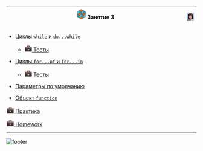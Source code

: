 [footer]: https://github.com/garevna/js-course/raw/master/images/a-level-ico.png?raw=true
[me]: https://raw.githubusercontent.com/garevna/a-level-js-lessons/master/ico/myPhoto-40.png "Ⓒ Irina Fylyppova ( garevna ) 2019"
[hw-20]: https://raw.githubusercontent.com/garevna/a-level-js-lessons/master/ico/briefcase-20.png
[ico25]: https://raw.githubusercontent.com/garevna/a-level-js-lessons/master/ico/a-level-25.png
[space-800]: https://raw.githubusercontent.com/garevna/a-level-js-lessons/master/ico/space-800.png

| ![ico25] Занятие 3 ![space-800] | ![me] |
|-|-|


* [Циклы `while` и `do...while`](../md/while.md)

    * [![hw-20] Тесты](https://garevna.github.io/js-quiz/#while)

* [Циклы `for...of` и `for...in`](../md/for-of-and-for-in.md)

    * [![hw-20] Тесты](https://garevna.github.io/js-quiz/#for-in-for-of)

* [Параметры по умолчанию](../md/default-params-values.md)

* [Объект `function`](../md/function-object.md)

[![hw-20] Практика](../md/practice-03.md)

[![hw-20] Homework](https://github.com/garevna/js-course/wiki/hw-03)

_________________________________________________________________________

![footer]
